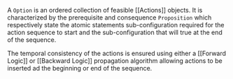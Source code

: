A `Option` is an ordered collection of feasible [[Actions]] objects. It is characterized by the prerequisite and consequence `Proposition` which respectively state the atomic statements sub-configuration required for the action sequence to start and the sub-configuration that will true at the end of the sequence.

The temporal consistency of the actions is ensured using either a [[Forward Logic]] or [[Backward Logic]] propagation algorithm allowing actions to be inserted ad the beginning or end of the sequence.